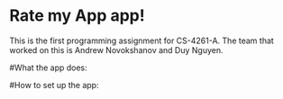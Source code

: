 # Rate my App app!

This is the first programming assignment for CS-4261-A.
The team that worked on this is Andrew Novokshanov and Duy Nguyen.

#What the app does:

#How to set up the app:
